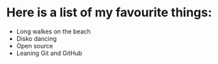 # Here is a list of my favourite things:
- Long walkes on the beach 
- Disko dancing 
- Open source 
- Leaning Git and GitHub 
